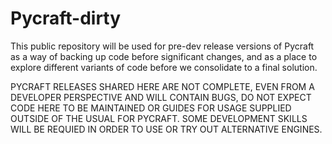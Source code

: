 # Pycraft-dirty
This public repository will be used for pre-dev release versions of Pycraft as a way of backing up code before significant changes, and as a place to explore different variants of code before we consolidate to a final solution.

PYCRAFT RELEASES SHARED HERE ARE NOT COMPLETE, EVEN FROM A DEVELOPER PERSPECTIVE AND WILL CONTAIN BUGS, DO NOT EXPECT CODE HERE TO BE MAINTAINED OR GUIDES FOR USAGE SUPPLIED OUTSIDE OF THE USUAL FOR PYCRAFT. SOME DEVELOPMENT SKILLS WILL BE REQUIED IN ORDER TO USE OR TRY OUT ALTERNATIVE ENGINES.
